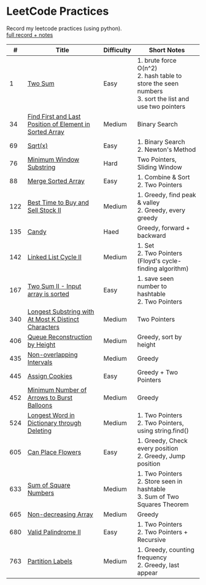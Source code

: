 # LeetCode Practices
Record my leetcode practices (using python).  
[full record + notes](https://melissakuo.notion.site/9eee0cf6d7734f38aa69e9e95f32ccf5?v=cf2906a9c5b6458399737d22d7cd5eb0)

| # | Title | Difficulty | Short Notes |
|---|-------|------------|-------|
| 1 | [Two Sum](https://leetcode.com/problems/two-sum/) | Easy | 1. brute force O(n^2) <br> 2. hash table to store the seen numbers <br> 3. sort the list and use two pointers
| 34 | [Find First and Last Position of Element in Sorted Array](https://leetcode.com/problems/find-first-and-last-position-of-element-in-sorted-array/) | Medium | Binary Search |
| 69 | [Sqrt(x)](https://leetcode.com/problems/sqrtx/) | Easy | 1. Binary Search <br> 2. Newton's Method |
| 76 | [Minimum Window Substring](https://leetcode.com/problems/minimum-window-substring/) | Hard | Two Pointers, Sliding Window |
| 88 | [Merge Sorted Array](https://leetcode.com/problems/merge-sorted-array/) | Easy | 1. Combine & Sort <br> 2. Two Pointers |
| 122 | [Best Time to Buy and Sell Stock II](https://leetcode.com/problems/best-time-to-buy-and-sell-stock-ii/) | Medium | 1. Greedy, find peak & valley <br> 2. Greedy, every greedy |
| 135 | [Candy](https://leetcode.com/problems/candy/) | Haed | Greedy, forward + backward |
| 142 | [Linked List Cycle II](https://leetcode.com/problems/linked-list-cycle-ii/) | Medium | 1. Set <br> 2. Two Pointers (Floyd's cycle-finding algorithm) |
| 167 | [Two Sum II - Input array is sorted](https://leetcode.com/problems/two-sum-ii-input-array-is-sorted/) | Easy | 1. save seen number to hashtable <br> 2. Two Pointers |
| 340 | [Longest Substring with At Most K Distinct Characters](https://leetcode.com/problems/longest-substring-with-at-most-k-distinct-characters/) | Medium | Two Pointers |
| 406 | [Queue Reconstruction by Height](https://leetcode.com/problems/queue-reconstruction-by-height/) | Medium | Greedy, sort by height |
| 435 | [Non-overlapping Intervals](https://leetcode.com/problems/non-overlapping-intervals/) | Medium | Greedy |
| 445 | [Assign Cookies](https://leetcode.com/problems/assign-cookies/) | Easy | Greedy + Two Pointers |
| 452 | [Minimum Number of Arrows to Burst Balloons](https://leetcode.com/problems/minimum-number-of-arrows-to-burst-balloons/) | Medium | Greedy |
| 524 | [Longest Word in Dictionary through Deleting](https://leetcode.com/problems/longest-word-in-dictionary-through-deleting/) | Medium | 1. Two Pointers <br> 2. Two Pointers, using string.find() |
| 605 | [Can Place Flowers](https://leetcode.com/problems/can-place-flowers/) | Easy | 1. Greedy, Check every position <br> 2. Greedy, Jump position |
| 633 | [Sum of Square Numbers](https://leetcode.com/problems/sum-of-square-numbers/) | Medium | 1. Two Pointers <br> 2. Store seen in hashtable <br> 3. Sum of Two Squares Theorem |
| 665 | [Non-decreasing Array](https://leetcode.com/problems/non-decreasing-array/) | Medium | Greedy |
| 680 | [Valid Palindrome II](https://leetcode.com/problems/valid-palindrome-ii/) | Easy | 1. Two Pointers <br> 2. Two Pointers + Recursive |
| 763 | [Partition Labels](https://leetcode.com/problems/partition-labels/) | Medium | 1. Greedy, counting frequency <br> 2. Greedy, last appear |